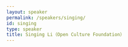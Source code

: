```yaml
---
layout: speaker
permalink: /speakers/singing/
id: singing
type: speaker
title: Singing Li（Open Culture Foundation）
---
```


